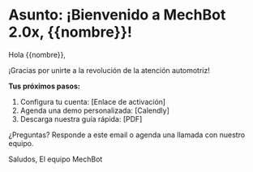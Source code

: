 # Asunto: ¡Bienvenido a MechBot 2.0x, {{nombre}}!

Hola {{nombre}},

¡Gracias por unirte a la revolución de la atención automotriz!

**Tus próximos pasos:**
1. Configura tu cuenta: [Enlace de activación]
2. Agenda una demo personalizada: [Calendly]
3. Descarga nuestra guía rápida: [PDF]

¿Preguntas? Responde a este email o agenda una llamada con nuestro equipo.

Saludos,
El equipo MechBot
